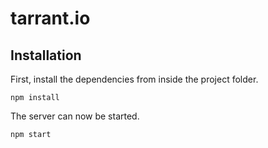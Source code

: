 # tarrant.io

## Installation

First, install the dependencies from inside the project folder.

`npm install`

The server can now be started.

`npm start`
